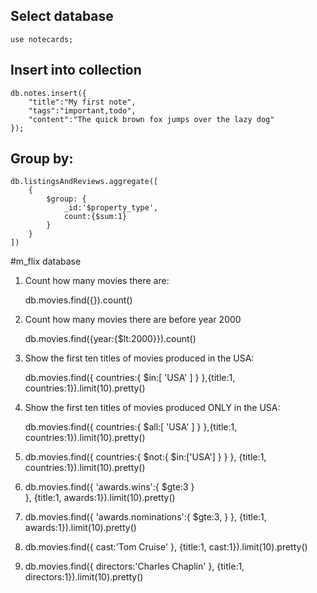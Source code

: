 ## Select database
    use notecards;

## Insert into collection
    db.notes.insert({
        "title":"My first note",
        "tags":"important,todo",
        "content":"The quick brown fox jumps over the lazy dog"
    });

    

## Group by:
    db.listingsAndReviews.aggregate([
        {
            $group: {
                _id:'$property_type',
                count:{$sum:1}
            }
        }
    ])

#m_flix database

1. Count how many movies there are:

    db.movies.find({}).count()

2. Count how many movies there are before year 2000

    db.movies.find({year:{$lt:2000}}).count()

3. Show the first ten titles of movies produced in the USA:

    db.movies.find({
        countries:{
            $in:[
                'USA'
            ]
        }
    },{title:1, countries:1}).limit(10).pretty()

4. Show the first ten titles of movies produced ONLY in the USA:

    db.movies.find({
        countries:{
            $all:[
                'USA'
            ]
        }
    },{title:1, countries:1}).limit(10).pretty()

5. db.movies.find({
    countries:{
        $not:{
            $in:['USA']
        }
    }
   }, {title:1, countries:1}).limit(10).pretty()

6. db.movies.find({
    'awards.wins':{
        $gte:3
    }  
  }, {title:1, awards:1}).limit(10).pretty()


7. db.movies.find({
    'awards.nominations':{
        $gte:3,
    }
}, {title:1, awards:1}).limit(10).pretty()

8. db.movies.find({
    cast:'Tom Cruise'
}, {title:1, cast:1}).limit(10).pretty()

9. db.movies.find({
    directors:'Charles Chaplin'
}, {title:1, directors:1}).limit(10).pretty()